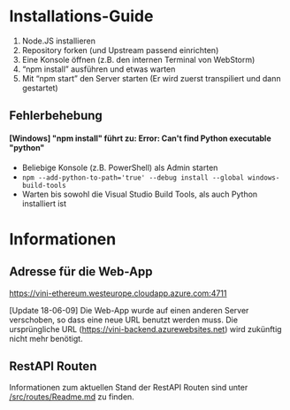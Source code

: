 # Installations-Guide

1. Node.JS installieren
2. Repository forken (und Upstream passend einrichten)
3. Eine Konsole öffnen (z.B. den internen Terminal von WebStorm)
4. “npm install” ausführen und etwas warten
5. Mit “npm start” den Server starten (Er wird zuerst transpiliert und dann gestartet)

## Fehlerbehebung

#### [Windows] "npm install" führt zu: Error: Can't find Python executable "python"

- Beliebige Konsole (z.B. PowerShell) als Admin starten
- ```npm --add-python-to-path='true' --debug install --global windows-build-tools```
- Warten bis sowohl die Visual Studio Build Tools, als auch Python installiert ist

# Informationen

## Adresse für die Web-App

https://vini-ethereum.westeurope.cloudapp.azure.com:4711

[Update 18-06-09] Die Web-App wurde auf einen anderen Server verschoben, so dass eine neue URL benutzt werden muss. Die
ursprüngliche URL (https://vini-backend.azurewebsites.net) wird zukünftig nicht mehr benötigt.

## RestAPI Routen

Informationen zum aktuellen Stand der RestAPI Routen sind unter [/src/routes/Readme.md](https://github.com/SGSE18/VINI-backend/tree/master/src/routes/ReadMe.md) zu finden.